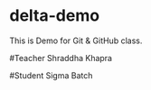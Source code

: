 # delta-demo
This is Demo for Git &amp; GitHub class.

#Teacher
Shraddha Khapra

#Student
Sigma Batch